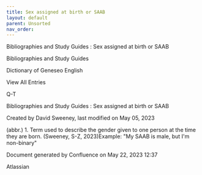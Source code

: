 ```yaml
---
title: Sex assigned at birth or SAAB
layout: default
parent: Unsorted
nav_order:
---
```


Bibliographies and Study Guides : Sex assigned at birth or SAAB

Bibliographies and Study Guides

Dictionary of Geneseo English

View All Entries

Q-T

Bibliographies and Study Guides : Sex assigned at birth or SAAB

Created by  David Sweeney, last modified on May 05, 2023

(abbr.) 1. Term used to describe the gender given to one person at the time they are born. (Sweeney, S-Z, 2023)Example: &quot;My SAAB is male, but I'm non-binary&quot;

Document generated by Confluence on May 22, 2023 12:37

Atlassian
